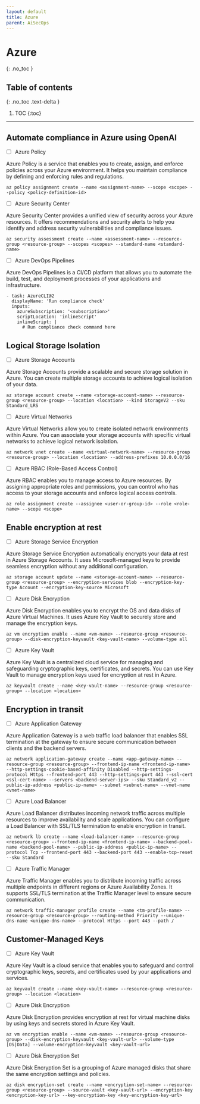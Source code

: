 ```yaml
---
layout: default
title: Azure
parent: AiSecOps
---
```


# Azure 
{: .no_toc }

## Table of contents
{: .no_toc .text-delta }

1. TOC
{:toc}

---






## Automate compliance in Azure using OpenAI



- [ ] Azure Policy

Azure Policy is a service that enables you to create, assign, and enforce policies across your Azure environment. It helps you maintain compliance by defining and enforcing rules and regulations.

```
az policy assignment create --name <assignment-name> --scope <scope> --policy <policy-definition-id>
```




- [ ] Azure Security Center

Azure Security Center provides a unified view of security across your Azure resources. It offers recommendations and security alerts to help you identify and address security vulnerabilities and compliance issues.

```
az security assessment create --name <assessment-name> --resource-group <resource-group> --scopes <scopes> --standard-name <standard-name>
```





- [ ] Azure DevOps Pipelines

Azure DevOps Pipelines is a CI/CD platform that allows you to automate the build, test, and deployment processes of your applications and infrastructure.

```
- task: AzureCLI@2
  displayName: 'Run compliance check'
  inputs:
    azureSubscription: '<subscription>'
    scriptLocation: 'inlineScript'
    inlineScript: |
      # Run compliance check command here
```


## Logical Storage Isolation




- [ ] Azure Storage Accounts

Azure Storage Accounts provide a scalable and secure storage solution in Azure. You can create multiple storage accounts to achieve logical isolation of your data.

```
az storage account create --name <storage-account-name> --resource-group <resource-group> --location <location> --kind StorageV2 --sku Standard_LRS
```



- [ ] Azure Virtual Networks

Azure Virtual Networks allow you to create isolated network environments within Azure. You can associate your storage accounts with specific virtual networks to achieve logical network isolation.

```
az network vnet create --name <virtual-network-name> --resource-group <resource-group> --location <location> --address-prefixes 10.0.0.0/16
```



- [ ] Azure RBAC (Role-Based Access Control)

Azure RBAC enables you to manage access to Azure resources. By assigning appropriate roles and permissions, you can control who has access to your storage accounts and enforce logical access controls.

```
az role assignment create --assignee <user-or-group-id> --role <role-name> --scope <scope>
```




## Enable encryption at rest




- [ ] Azure Storage Service Encryption

Azure Storage Service Encryption automatically encrypts your data at rest in Azure Storage Accounts. It uses Microsoft-managed keys to provide seamless encryption without any additional configuration.

```
az storage account update --name <storage-account-name> --resource-group <resource-group> --encryption-services blob --encryption-key-type Account --encryption-key-source Microsoft
```



- [ ] Azure Disk Encryption

Azure Disk Encryption enables you to encrypt the OS and data disks of Azure Virtual Machines. It uses Azure Key Vault to securely store and manage the encryption keys.

```
az vm encryption enable --name <vm-name> --resource-group <resource-group> --disk-encryption-keyvault <key-vault-name> --volume-type all
```



- [ ] Azure Key Vault

Azure Key Vault is a centralized cloud service for managing and safeguarding cryptographic keys, certificates, and secrets. You can use Key Vault to manage encryption keys used for encryption at rest in Azure.

```
az keyvault create --name <key-vault-name> --resource-group <resource-group> --location <location>
```



## Encryption in transit 




- [ ] Azure Application Gateway


Azure Application Gateway is a web traffic load balancer that enables SSL termination at the gateway to ensure secure communication between clients and the backend servers.

```
az network application-gateway create --name <app-gateway-name> --resource-group <resource-group> --frontend-ip-name <frontend-ip-name> --http-settings-cookie-based-affinity Disabled --http-settings-protocol Https --frontend-port 443 --http-settings-port 443 --ssl-cert <ssl-cert-name> --servers <backend-server-ips> --sku Standard_v2 --public-ip-address <public-ip-name> --subnet <subnet-name> --vnet-name <vnet-name>
```



- [ ] Azure Load Balancer

Azure Load Balancer distributes incoming network traffic across multiple resources to improve availability and scale applications. You can configure a Load Balancer with SSL/TLS termination to enable encryption in transit.

```
az network lb create --name <load-balancer-name> --resource-group <resource-group> --frontend-ip-name <frontend-ip-name> --backend-pool-name <backend-pool-name> --public-ip-address <public-ip-name> --protocol Tcp --frontend-port 443 --backend-port 443 --enable-tcp-reset --sku Standard
```



- [ ] Azure Traffic Manager

Azure Traffic Manager enables you to distribute incoming traffic across multiple endpoints in different regions or Azure Availability Zones. It supports SSL/TLS termination at the Traffic Manager level to ensure secure communication.

```
az network traffic-manager profile create --name <tm-profile-name> --resource-group <resource-group> --routing-method Priority --unique-dns-name <unique-dns-name> --protocol Https --port 443 --path /
```





## Customer-Managed Keys




- [ ] Azure Key Vault


Azure Key Vault is a cloud service that enables you to safeguard and control cryptographic keys, secrets, and certificates used by your applications and services.

```
az keyvault create --name <key-vault-name> --resource-group <resource-group> --location <location>
```



- [ ] Azure Disk Encryption



Azure Disk Encryption provides encryption at rest for virtual machine disks by using keys and secrets stored in Azure Key Vault.


```
az vm encryption enable --name <vm-name> --resource-group <resource-group> --disk-encryption-keyvault <key-vault-url> --volume-type [OS|Data] --volume-encryption-keyvault <key-vault-url>
```



- [ ] Azure Disk Encryption Set


Azure Disk Encryption Set is a grouping of Azure managed disks that share the same encryption settings and policies.

```
az disk encryption-set create --name <encryption-set-name> --resource-group <resource-group> --source-vault <key-vault-url> --encryption-key <encryption-key-url> --key-encryption-key <key-encryption-key-url>
```








